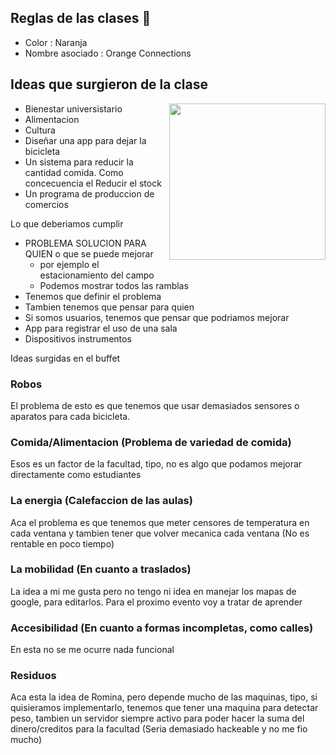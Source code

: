 ## Reglas de las clases 👋

- Color : Naranja 
- Nombre asociado : Orange Connections




 

## Ideas que surgieron de la clase

<p><img width="250" align='right' src="https://github.com/Fabian-Martinez-Rincon/Fabian-Martinez-Rincon/assets/55964635/c71f1cd2-2c88-4333-aec9-7bcb4e35bd70"></p>

- Bienestar universistario
- Alimentacion
- Cultura
- Diseñar una app para dejar la bicicleta
- Un sistema para reducir la cantidad comida. Como concecuencia el Reducir el stock
- Un programa de produccion de comercios

Lo que deberiamos cumplir

- PROBLEMA SOLUCION PARA QUIEN o que se puede mejorar
    - por ejemplo el estacionamiento del campo
    - Podemos mostrar todos las ramblas 
-  Tenemos que definir el problema
- Tambien tenemos que pensar para quien
- Si somos usuarios, tenemos que pensar que podriamos mejorar
- App para registrar el uso de una sala
- Dispositivos instrumentos 

Ideas surgidas en el buffet



### Robos

El problema de esto es que tenemos que usar demasiados sensores o aparatos para cada bicicleta. 

### Comida/Alimentacion (Problema de variedad de comida)

Esos es un factor de la facultad, tipo, no es algo que podamos mejorar directamente como estudiantes

### La energia (Calefaccion de las aulas)

Aca el problema es que tenemos que meter censores de temperatura en cada ventana y tambien tener que volver mecanica cada ventana (No es rentable en poco tiempo)

### La mobilidad (En cuanto a traslados)

La idea a mi me gusta pero no tengo ni idea en manejar los mapas de google, para editarlos. Para el proximo evento voy a tratar de aprender

### Accesibilidad (En cuanto a formas incompletas, como calles)

En esta no se me ocurre nada funcional

### Residuos

Aca esta la idea de Romina, pero depende mucho de las maquinas, tipo, si quisieramos implementarlo, tenemos que tener una maquina para detectar peso, tambien un servidor siempre activo para poder hacer la suma del dinero/creditos para la facultad (Seria demasiado hackeable y no me fio mucho)